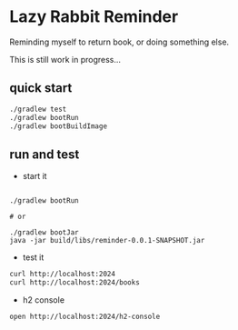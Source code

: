 # Lazy Rabbit Reminder

Reminding myself to return book, or doing something else.

This is still work in progress...

## quick start

```bash
./gradlew test
./gradlew bootRun
./gradlew bootBuildImage

```

## run and test
* start it
```shell

./gradlew bootRun

# or

./gradlew bootJar
java -jar build/libs/reminder-0.0.1-SNAPSHOT.jar
```
* test it

```bash
curl http://localhost:2024
curl http://localhost:2024/books
```

* h2 console

```bash
open http://localhost:2024/h2-console
```

